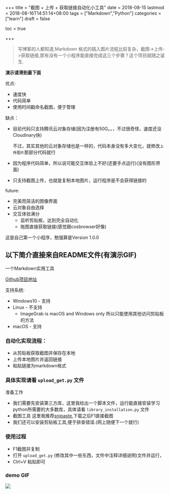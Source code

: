 +++
title = "截图 + 上传 + 获取链接自动化小工具"
date = 2018-08-15
lastmod = 2018-08-16T14:51:14+08:00
tags = ["Markdown","Python"]
categories = ["learn"]
draft = false

toc = true

+++

> 写博客的人都知道,Markdown 格式的插入图片流程比较复杂，截图->上传->获取链接,那有没有一个小程序能直接完成这三个步骤？这个项目就随之诞生.

<!--more-->

**演示请滑到最下面**

优点:
- 速度快
- 代码简单
- 使用时间戳命名截图，便于管理

缺点：
- 目前代码只支持腾讯云对象存储(因为注册有50G。。，不过很奇怪，速度还没Cloudinary快)

  不过，其实其他的云对象存储也是一样的，代码本身没有多大变化，就修改`上传图片`那部分代码就行
- 因为程序代码简单，所以说可能交互体验上不好(还要手点运行)(没有图形界面)
- 只支持截图上传，也就是复制本地图片，运行程序是不会获得链接的

future:
- 完美而简洁的图像界面
- 云对象自由选择
- 交互体验满分
  - 监听剪贴板，达到完全自动化
  - 拖图直接获取链接(感觉跟cosbrowser好像)

这是自己第一个小程序，勉强算是Version 1.0.0
## 以下简介直接来自README文件(有演示GIF)
一个Markdown实用工具

[Github项目地址](https://github.com/abcdlsj/Markdown-Picture-loopback)

支持系统:

- Windows10 - 支持
- Linux - 不支持
  - ImageGrab is macOS and Windows only
  所以只能使用其他访问剪贴板的方法
- macOS - 支持

### 自动化实现流程：
- 从剪贴板获取截图并保存在本地
- 上传本地图片并返回链接
- 粘贴链接为markdown格式

### 具体实现请看 `upload_get.py` 文件

准备工作
- 我们需要先安装第三方库，这里我给出一个脚本文件，运行能直接安装学习
python所需要的大多数库，具体请看 `library_installation.py` 文件
- 截图工具
  这里我推荐[snipaste](https://zh.snipaste.com/),下载之后F1直接截图
- 我们还可以安装剪贴板工具,便于排查错误.(网上随便下一个就行)

### 使用过程
- F1截图并复制
- 打开 `upload_get.py` (修改其中一些东西，文件中注释详细说明)文件并运行，
- Ctrl+V 粘贴即可

### demo GIF

![](https://res.cloudinary.com/dc15efw34/image/upload/v1534466014/8.17/demo.gif)
